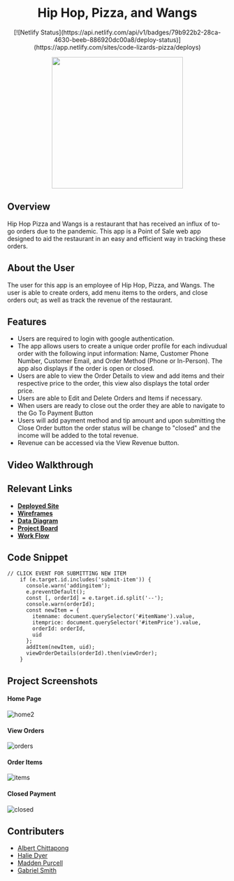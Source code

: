 <div style="text-align:center">
<h1>Hip Hop, Pizza, and Wangs</h1> [![Netlify Status](https://api.netlify.com/api/v1/badges/79b922b2-28ca-4630-beeb-886920dc00a8/deploy-status)](https://app.netlify.com/sites/code-lizards-pizza/deploys)

<image src="./instructions/hhpw-record.png" style="height:300px;"></image></div>

## Overview
Hip Hop Pizza and Wangs is a restaurant that has received an influx of to-go orders due to the pandemic. This app is a Point of Sale web app designed to aid the restaurant in an easy and efficient way in tracking these orders. 
## About the User
The user for this app is an employee of Hip Hop, Pizza, and Wangs. The user is able to create orders, add menu items to the orders, and close orders out; as well as track the revenue of the restaurant. 
## Features
* Users are required to login with google authentication. 
* The app allows users to create a unique order profile for each indivudual order with the following input information: Name, Customer Phone Number, Customer Email, and Order Method (Phone or In-Person). The app also displays if the order is open or closed. 
* Users are able to view the Order Details to view and add items and their respective price to the order, this view also displays the total order price. 
* Users are able to Edit and Delete Orders and Items if necessary. 
* When users are ready to close out the order they are able to navigate to the Go To Payment Button
* Users will add payment method and tip amount and upon submitting the Close Order button the order status will be change to "closed" and the income will be added to the total revenue. 
* Revenue can be accessed via the View Revenue button.

## Video Walkthrough
## Relevant Links
* **[Deployed Site](https://app.netlify.com/sites/code-lizards-pizza/deploys)**
* **[Wireframes](https://www.figma.com/file/4y3EZddALuBR3ouSEM57Np/MVP?node-id=0%3A1)**
* **[Data Diagram](https://dbdiagram.io/d/613ff601825b5b014600799c)**
* **[Project Board](https://github.com/nss-evening-cohort-16/hip-hop-pizza-and-wangs-code-lizards/projects/1)**
* **[Work Flow](https://docs.google.com/presentation/d/1nWsBxm3ZWunxfTbN3iW6KcEM3fZcVGW4ueXfH6okH8U/edit?usp=sharing)**

## Code Snippet

```    
// CLICK EVENT FOR SUBMITTING NEW ITEM
    if (e.target.id.includes('submit-item')) {
      console.warn('addingitem');
      e.preventDefault();
      const [, orderId] = e.target.id.split('--');
      console.warn(orderId);
      const newItem = {
        itemname: document.querySelector('#itemName').value,
        itemprice: document.querySelector('#itemPrice').value,
        orderId: orderId,
        uid
      };
      addItem(newItem, uid);
      viewOrderDetails(orderId).then(viewOrder);
    }
```
## Project Screenshots
#### Home Page
![home2](https://user-images.githubusercontent.com/86806913/134776557-bce4a7f3-0254-4cd9-afdf-ceddd4e7bc71.PNG)
#### View Orders
![orders](https://user-images.githubusercontent.com/86806913/134776448-58a7346d-a416-4297-95a0-11ffef3da686.PNG)
#### Order Items
![items](https://user-images.githubusercontent.com/86806913/134776464-5160066c-7df8-41e5-9d07-1d38756d0eeb.PNG)
#### Closed Payment
![closed](https://user-images.githubusercontent.com/86806913/134776482-55d5a789-a129-4058-a9d6-2a078ef9435b.PNG)

## Contributers

* [Albert Chittapong](https://github.com/albertchitta)
* [Halie Dyer](https://github.com/DyerHL)
* [Madden Purcell](https://github.com/pmpurcell)
* [Gabriel Smith](https://github.com/Gabrielsmith1998)

